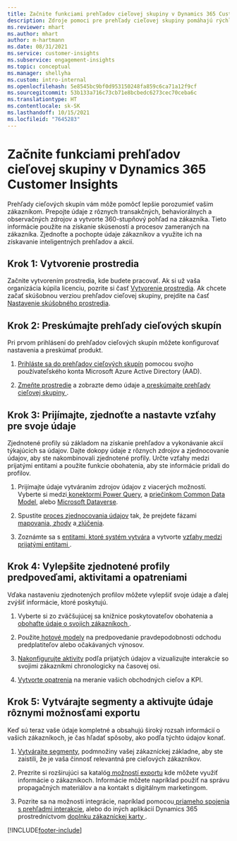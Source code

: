 ```yaml
---
title: Začnite funkciami prehľadov cieľovej skupiny v Dynamics 365 Customer Insights
description: Zdroje pomoci pre prehľady cieľovej skupiny pomáhajú rýchlo začať.
ms.reviewer: mhart
ms.author: mhart
author: m-hartmann
ms.date: 08/31/2021
ms.service: customer-insights
ms.subservice: engagement-insights
ms.topic: conceptual
ms.manager: shellyha
ms.custom: intro-internal
ms.openlocfilehash: 5e8545bc9bf0d953150248fa859c6ca71a12f9cf
ms.sourcegitcommit: 53b133a716c73cb71e8bcbedc6273cec70ceba6c
ms.translationtype: HT
ms.contentlocale: sk-SK
ms.lasthandoff: 10/15/2021
ms.locfileid: "7645283"
---
```

# <a name="get-started-with-dynamics-365-customer-insights-audience-insights-capability"></a>Začnite funkciami prehľadov cieľovej skupiny v Dynamics 365 Customer Insights

Prehľady cieľových skupín vám môže pomôcť lepšie porozumieť vašim zákazníkom. Prepojte údaje z rôznych transakčných, behaviorálnych a observačných zdrojov a vytvorte 360-stupňový pohľad na zákazníka. Tieto informácie použite na získanie skúseností a procesov zameraných na zákazníka. Zjednoťte a pochopte údaje zákazníkov a využite ich na získavanie inteligentných prehľadov a akcií.

## <a name="step-1-create-an-environment"></a>Krok 1: Vytvorenie prostredia

Začnite vytvorením prostredia, kde budete pracovať. Ak si už vaša organizácia kúpila licenciu, pozrite si časť [Vytvorenie prostredia](create-environment.md). Ak chcete začať skúšobnou verziou prehľadov cieľovej skupiny, prejdite na časť [Nastavenie skúšobného prostredia](../trial-signup.md). 

## <a name="step-2-explore-audience-insights"></a>Krok 2: Preskúmajte prehľady cieľových skupín

Pri prvom prihlásení do prehľadov cieľových skupín môžete konfigurovať nastavenia a preskúmať produkt.

1. [Prihláste sa do prehľadov cieľových skupín](https://home.ci.ai.dynamics.com) pomocou svojho používateľského konta Microsoft Azure Active Directory (AAD).

1. [Zmeňte prostredie](manage-environments.md#switch-environments) a zobrazte demo údaje a[ preskúmajte prehľady cieľovej skupiny ](home.md).

##  <a name="step-3-ingest-unify-and-set-up-relationships-for-your-data"></a>Krok 3: Prijímajte, zjednoťte a nastavte vzťahy pre svoje údaje

Zjednotené profily sú základom na získanie prehľadov a vykonávanie akcií týkajúcich sa údajov. Dajte dokopy údaje z rôznych zdrojov a zjednocovanie údajov, aby ste nakombinovali zjednotené profily. Určte vzťahy medzi prijatými entitami a použite funkcie obohatenia, aby ste informácie pridali do profilov. 

1. Prijímajte údaje vytváraním zdrojov údajov z viacerých možností. Vyberte si medzi[ konektormi Power Query](connect-power-query.md), a [ priečinkom Common Data Model](connect-common-data-model.md), alebo [Microsoft Dataverse](connect-common-data-service-lake.md). 

1. Spustite [ proces zjednocovania údajov](data-unification.md) tak, že prejdete fázami [ mapovania](map-entities.md),[ zhody](match-entities.md) a[ zlúčenia](merge-entities.md).

1. Zoznámte sa s [entitami, ktoré systém vytvára](entities.md) a vytvorte [vzťahy medzi prijatými entitami ](relationships.md).
    
## <a name="step-4-enhance-unified-profiles-with-predictions-activities-and-measures"></a>Krok 4: Vylepšite zjednotené profily predpoveďami, aktivitami a opatreniami

Vďaka nastaveniu zjednotených profilov môžete vylepšiť svoje údaje a ďalej zvýšiť informácie, ktoré poskytujú.

1. Vyberte si zo zväčšujúcej sa knižnice poskytovateľov obohatenia a[ obohaťte údaje o svojich zákazníkoch ](enrichment-hub.md).

1. Použite[ hotové modely](predictions-overview.md) na predpovedanie pravdepodobnosti odchodu predplatiteľov alebo očakávaných výnosov.

1. [Nakonfigurujte aktivity](activities.md) podľa prijatých údajov a vizualizujte interakcie so svojimi zákazníkmi chronologicky na časovej osi. 

1. [Vytvorte opatrenia](measures.md) na meranie vašich obchodných cieľov a KPI.
 
## <a name="step-5-create-segments-and-activate-data-through-various-export-options"></a>Krok 5: Vytvárajte segmenty a aktivujte údaje rôznymi možnosťami exportu

Keď sú teraz vaše údaje kompletné a obsahujú široký rozsah informácií o vašich zákazníkoch, je čas hľadať spôsoby, ako podľa týchto údajov konať. 

1. [Vytvárajte segmenty](segments.md), podmnožiny vašej zákazníckej základne, aby ste zaistili, že je vaša činnosť relevantná pre cieľových zákazníkov.

1. Prezrite si rozširujúci sa katalóg[ možností exportu](export-destinations.md) kde môžete využiť informácie o zákazníkoch. Informácie môžete napríklad použiť na správu propagačných materiálov a na kontakt s digitálnym marketingom.

1. Pozrite sa na možnosti integrácie, napríklad pomocou[ priameho spojenia s prehľadmi interakcie](../engagement-insights/integrate-audience-insights-engagement-insights.md), alebo do iných aplikácií Dynamics 365 prostredníctvom [doplnku zákazníckej karty ](customer-card-add-in.md).  


[!INCLUDE[footer-include](../includes/footer-banner.md)]
